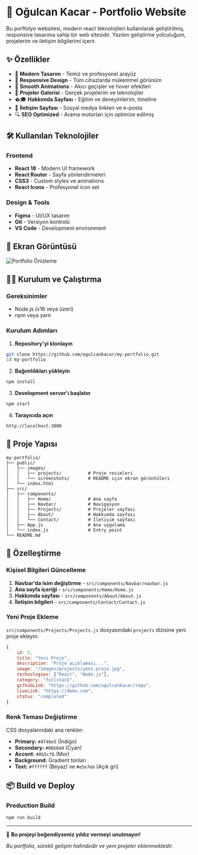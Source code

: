 # 🚀 Oğulcan Kacar - Portfolio Website

Bu porftolyo websitesi, modern react teknolojileri kullanılarak geliştirilmiş, responsive tasarıma sahip bir web sitesidir. Yazılım geliştirme yolculuğum, projelerim ve iletişim bilgilerimi içerir.


## ✨ Özellikler

- 🌌 **Modern Tasarım** - Temiz ve profesyonel arayüz
- 📱 **Responsive Design** - Tüm cihazlarda mükemmel görünüm
- 🎨 **Smooth Animations** - Akıcı geçişler ve hover efektleri
- 💼 **Projeler Galerisi** - Gerçek projelerim ve teknolojiler
- �‍🎓 **Hakkımda Sayfası** - Eğitim ve deneyimlerim, timeline
- 📧 **İletişim Sayfası** - Sosyal medya linkleri ve e-posta
- 🔍 **SEO Optimized** - Arama motorları için optimize edilmiş

## 🛠️ Kullanılan Teknolojiler

### Frontend
- **React 18** - Modern UI framework
- **React Router** - Sayfa yönlendirmeleri
- **CSS3** - Custom styles ve animations
- **React Icons** - Profesyonel icon set

### Design & Tools
- **Figma** - UI/UX tasarım
- **Git** - Versiyon kontrolü
- **VS Code** - Development environment

## 📸 Ekran Görüntüsü

![Portfolio Önizleme](./public/images/screenshots/home.png)

## 🏃‍♂️ Kurulum ve Çalıştırma

### Gereksinimler
- Node.js (v16 veya üzeri)
- npm veya yarn

### Kurulum Adımları

1. **Repository'yi klonlayın**
```bash
git clone https://github.com/ogulcankacar/my-portfolio.git
cd my-portfolio
```

2. **Bağımlılıkları yükleyin**
```bash
npm install
```

3. **Development server'ı başlatın**
```bash
npm start
```

4. **Tarayıcıda açın**
```
http://localhost:3000
```

## 📁 Proje Yapısı

```
my-portfolio/
├── public/
│   ├── images/
│   │   ├── projects/          # Proje resimleri
│   │   └── screenshots/       # README için ekran görüntüleri
│   └── index.html
├── src/
│   ├── components/
│   │   ├── Home/              # Ana sayfa
│   │   ├── Navbar/            # Navigasyon
│   │   ├── Projects/          # Projeler sayfası
│   │   ├── About/             # Hakkımda sayfası
│   │   └── Contact/           # İletişim sayfası
│   ├── App.js                 # Ana uygulama
│   └── index.js               # Entry point
└── README.md
```

## 🎨 Özelleştirme

### Kişisel Bilgileri Güncelleme

1. **Navbar'da isim değiştirme** - `src/components/Navbar/navbar.js`
2. **Ana sayfa içeriği** - `src/components/Home/Home.js`
3. **Hakkımda sayfası** - `src/components/About/About.js`
4. **İletişim bilgileri** - `src/components/Contact/Contact.js`

### Yeni Proje Ekleme

`src/components/Projects/Projects.js` dosyasındaki `projects` dizisine yeni proje ekleyin:

```javascript
{
    id: 5,
    title: "Yeni Proje",
    description: "Proje açıklaması...",
    image: "/images/projects/yeni-proje.jpg",
    technologies: ["React", "Node.js"],
    category: "fullstack",
    githubLink: "https://github.com/ogulcankacar/repo",
    liveLink: "https://demo.com",
    status: "completed"
}
```

### Renk Teması Değiştirme

CSS dosyalarındaki ana renkler:
- **Primary:** `#4f46e5` (İndigo)
- **Secondary:** `#06b6d4` (Cyan)
- **Accent:** `#8b5cf6` (Mor)
- **Background:** Gradient tonları
- **Text:** `#ffffff` (Beyaz) ve `#e5e7eb` (Açık gri)

## 📦 Build ve Deploy

### Production Build
```bash
npm run build
```

---

🌟 **Bu projeyi beğendiyseniz yıldız vermeyi unutmayın!**

*Bu portfolio, sürekli gelişim halindedir ve yeni projeler eklenmektedir.*
